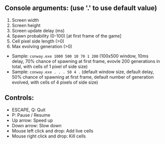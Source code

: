 Console arguments: (use '.' to use default value)
--

1. Screen width
2. Screen height
3. Screen update delay (ms)
4. Spawn probability (0-100) [at first frame of the game]
5. Cell pixel side length (>0)
6. Max evolving generation (>0)

- Sample: `conway.exe 1000 500 10 70 1 200` (100x500 window, 10ms delay, 70% chance of spawning at first frame, evovle 200 generations in total, with cells of 1 pixel of side size)
- Sample: `conway.exe . . . 50 4 .` (default window size, default delay, 50% chance of spawning at first frame, default number of generation evolved, with cells of 4 pixels of side size)


Controls:
--

- ESCAPE, Q: Quit
- P: Pause / Resume 
- Up arrow: Speed up
- Down arrow: Slow down
- Mouse left click and drop: Add live cells
- Mouse right click and drop: Kill cells
